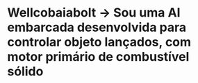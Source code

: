# Wellcobaiabolt -> Sou uma AI embarcada desenvolvida para controlar objeto lançados, com motor primário de combustível sólido
